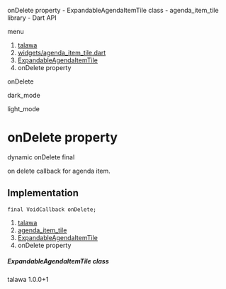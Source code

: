




onDelete property - ExpandableAgendaItemTile class - agenda\_item\_tile library - Dart API







menu

1. [talawa](../../index.html)
2. [widgets/agenda\_item\_tile.dart](../../file-___home_harshil_Desktop_open-source_palisadoes_talawa_lib_widgets_agenda_item_tile/)
3. [ExpandableAgendaItemTile](../../file-___home_harshil_Desktop_open-source_palisadoes_talawa_lib_widgets_agenda_item_tile/ExpandableAgendaItemTile-class.html)
4. onDelete property

onDelete


dark\_mode

light\_mode




# onDelete property


dynamic
onDelete
final

on delete callback for agenda item.


## Implementation

```
final VoidCallback onDelete;
```

 


1. [talawa](../../index.html)
2. [agenda\_item\_tile](../../file-___home_harshil_Desktop_open-source_palisadoes_talawa_lib_widgets_agenda_item_tile/)
3. [ExpandableAgendaItemTile](../../file-___home_harshil_Desktop_open-source_palisadoes_talawa_lib_widgets_agenda_item_tile/ExpandableAgendaItemTile-class.html)
4. onDelete property

##### ExpandableAgendaItemTile class





talawa
1.0.0+1






